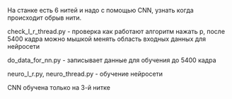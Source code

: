 
На станке есть 6 нитей и надо с помощью CNN, узнать когда происходит обрыв нити.

check_l_r_thread.py  - проверка как работают алгоритм нажать p, после 5400 кадра можно мышкой менять область входных данных для нейросети 

do_data_for_nn.py  - записывает данные для обучения до 5400 кадра

neuro_l_r.py,  neuro_thread.py - обучение нейросети

CNN обучена только на 3-й нитке
